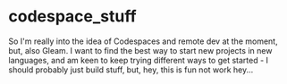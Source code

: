 # codespace_stuff

So I'm really into the idea of Codespaces and remote dev at the moment, but, also Gleam. I want to find the best way to start new projects in new languages, and am keen to keep trying different ways to get started - I should probably just build stuff, but, hey, this is fun not work hey...
